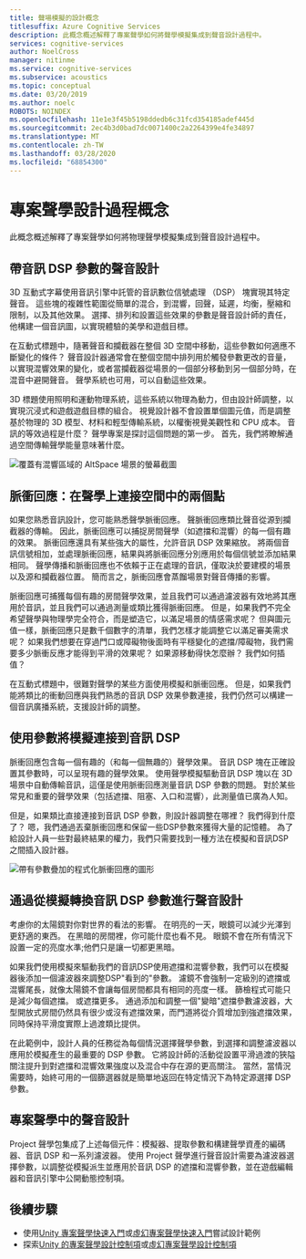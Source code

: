 ```yaml
---
title: 聲場模擬的設計概念
titlesuffix: Azure Cognitive Services
description: 此概念概述解釋了專案聲學如何將聲學模擬集成到聲音設計過程中。
services: cognitive-services
author: NoelCross
manager: nitinme
ms.service: cognitive-services
ms.subservice: acoustics
ms.topic: conceptual
ms.date: 03/20/2019
ms.author: noelc
ROBOTS: NOINDEX
ms.openlocfilehash: 11e1e3f45b5198ddedb6c31fcd354185adef445d
ms.sourcegitcommit: 2ec4b3d0bad7dc0071400c2a2264399e4fe34897
ms.translationtype: MT
ms.contentlocale: zh-TW
ms.lasthandoff: 03/28/2020
ms.locfileid: "68854300"
---
```

# <a name="project-acoustics-design-process-concepts"></a>專案聲學設計過程概念

此概念概述解釋了專案聲學如何將物理聲學模擬集成到聲音設計過程中。

## <a name="sound-design-with-audio-dsp-parameters"></a>帶音訊 DSP 參數的聲音設計

3D 互動式字幕使用音訊引擎中託管的音訊數位信號處理 （DSP） 塊實現其特定聲音。 這些塊的複雜性範圍從簡單的混合，到混響，回聲，延遲，均衡，壓縮和限制，以及其他效果。 選擇、排列和設置這些效果的參數是聲音設計師的責任，他構建一個音訊圖，以實現體驗的美學和遊戲目標。

在互動式標題中，隨著聲音和攔截器在整個 3D 空間中移動，這些參數如何適應不斷變化的條件？ 聲音設計器通常會在整個空間中排列用於觸發參數更改的音量，以實現混響效果的變化，或者當攔截器從場景的一個部分移動到另一個部分時，在混音中避開聲音。 聲學系統也可用，可以自動這些效果。

3D 標題使用照明和運動物理系統，這些系統以物理為動力，但由設計師調整，以實現沉浸式和遊戲遊戲目標的組合。 視覺設計器不會設置單個圖元值，而是調整基於物理的 3D 模型、材料和輕型傳輸系統，以權衡視覺美觀性和 CPU 成本。 音訊的等效過程是什麼？ 聲學專案是探討這個問題的第一步。 首先，我們將瞭解通過空間傳輸聲學能量意味著什麼。

![覆蓋有混響區域的 AltSpace 場景的螢幕截圖](media/reverb-zones-altspace.png)

## <a name="impulse-responses-acoustically-connecting-two-points-in-space"></a>脈衝回應：在聲學上連接空間中的兩個點

如果您熟悉音訊設計，您可能熟悉聲學脈衝回應。 聲脈衝回應類比聲音從源到攔截器的傳輸。 因此，脈衝回應可以捕捉房間聲學（如遮擋和混響）的每一個有趣的效果。 脈衝回應還具有某些強大的屬性，允許音訊 DSP 效果縮放。 將兩個音訊信號相加，並處理脈衝回應，結果與將脈衝回應分別應用於每個信號並添加結果相同。 聲學傳播和脈衝回應也不依賴于正在處理的音訊，僅取決於要建模的場景以及源和攔截器位置。 簡而言之，脈衝回應會蒸餾場景對聲音傳播的影響。

脈衝回應可捕獲每個有趣的房間聲學效果，並且我們可以通過濾波器有效地將其應用於音訊，並且我們可以通過測量或類比獲得脈衝回應。 但是，如果我們不完全希望聲學與物理學完全符合，而是塑造它，以滿足場景的情感需求呢？ 但與圖元值一樣，脈衝回應只是數千個數字的清單，我們怎樣才能調整它以滿足審美需求呢？ 如果我們想要在穿過門口或障礙物後面時有平穩變化的遮擋/障礙物，我們需要多少脈衝反應才能得到平滑的效果呢？ 如果源移動得快怎麼辦？ 我們如何插值？

在互動式標題中，很難對聲學的某些方面使用模擬和脈衝回應。 但是，如果我們能將類比的衝動回應與我們熟悉的音訊 DSP 效果參數連接，我們仍然可以構建一個音訊廣播系統，支援設計師的調整。

## <a name="connecting-simulation-to-audio-dsp-with-parameters"></a>使用參數將模擬連接到音訊 DSP

脈衝回應包含每一個有趣的（和每一個無趣的）聲學效果。 音訊 DSP 塊在正確設置其參數時，可以呈現有趣的聲學效果。 使用聲學模擬驅動音訊 DSP 塊以在 3D 場景中自動傳輸音訊，這僅是使用脈衝回應測量音訊 DSP 參數的問題。 對於某些常見和重要的聲學效果（包括遮擋、阻塞、入口和混響），此測量值已廣為人知。

但是，如果類比直接連接到音訊 DSP 參數，則設計器調整在哪裡？ 我們得到什麼了？ 嗯，我們通過丟棄脈衝回應和保留一些DSP參數來獲得大量的記憶體。 為了給設計人員一些對最終結果的權力，我們只需要找到一種方法在模擬和音訊DSP之間插入設計器。

![帶有參數疊加的程式化脈衝回應的圖形](media/acoustic-parameters.png)

## <a name="sound-design-by-transforming-audio-dsp-parameters-from-simulation"></a>通過從模擬轉換音訊 DSP 參數進行聲音設計

考慮你的太陽鏡對你對世界的看法的影響。 在明亮的一天，眼鏡可以減少光澤到更舒適的東西。 在黑暗的房間裡，你可能什麼也看不見。 眼鏡不會在所有情況下設置一定的亮度水準;他們只是讓一切都更黑暗。

如果我們使用模擬來驅動我們的音訊DSP使用遮擋和混響參數，我們可以在模擬器後添加一個濾波器來調整DSP"看到的"參數。 濾鏡不會強制一定級別的遮擋或混響尾長，就像太陽鏡不會讓每個房間都具有相同的亮度一樣。 篩檢程式可能只是減少每個遮擋。 或遮擋更多。 通過添加和調整一個"變暗"遮擋參數濾波器，大型開放式房間仍然具有很少或沒有遮擋效果，而門道將從介質增加到強遮擋效果，同時保持平滑度實際上過渡類比提供。

在此範例中，設計人員的任務從為每個情況選擇聲學參數，到選擇和調整濾波器以應用於模擬產生的最重要的 DSP 參數。 它將設計師的活動從設置平滑過渡的狹隘關注提升到對遮擋和混響效果強度以及混合中存在源的更高關注。 當然，當情況需要時，始終可用的一個篩選器就是簡單地返回在特定情況下為特定源選擇 DSP 參數。

## <a name="sound-design-in-project-acoustics"></a>專案聲學中的聲音設計

Project 聲學包集成了上述每個元件：模擬器、提取參數和構建聲學資產的編碼器、音訊 DSP 和一系列濾波器。 使用 Project 聲學進行聲音設計需要為濾波器選擇參數，以調整從模擬派生並應用於音訊 DSP 的遮擋和混響參數，並在遊戲編輯器和音訊引擎中公開動態控制項。

## <a name="next-steps"></a>後續步驟
* 使用[Unity 專案聲學快速入門](unity-quickstart.md)或[虛幻專案聲學快速入門](unreal-quickstart.md)嘗試設計範例
* 探索[Unity 的專案聲學設計控制項](unity-workflow.md)或[虛幻專案聲學設計控制項](unreal-workflow.md)

